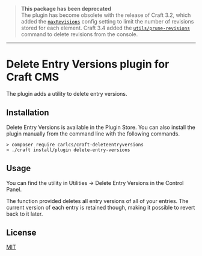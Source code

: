 > **This package has been deprecated**  
> The plugin has become obsolete with the release of Craft 3.2, which added the [`maxRevisions`](https://docs.craftcms.com/v3/config/config-settings.html#maxrevisions) config setting to limit the number of revisions stored for each element.
> Craft 3.4 added the [`utils/prune-revisions`](https://github.com/craftcms/cms/blob/develop/CHANGELOG-v3.md#340---2020-01-28) command to delete revisions from the console.

---

# Delete Entry Versions plugin for Craft CMS

The plugin adds a utility to delete entry versions.

## Installation

Delete Entry Versions is available in the Plugin Store. You can also install the plugin manually from the command line with the following commands.

```
> composer require carlcs/craft-deleteentryversions
> ./craft install/plugin delete-entry-versions
```

## Usage

You can find the utility in Utilities → Delete Entry Versions in the Control Panel.

The function provided deletes all entry versions of all of your entries. The current version of each entry is retained though, making it possible to revert back to it later.

## License

[MIT](LICENSE.md)
